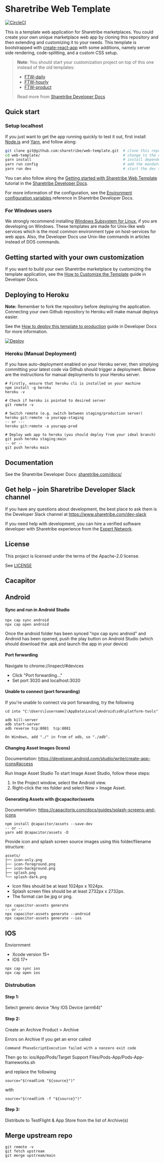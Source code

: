 # Sharetribe Web Template

[![CircleCI](https://circleci.com/gh/sharetribe/web-template.svg?style=svg)](https://circleci.com/gh/sharetribe/web-template)

This is a template web application for Sharetribe marketplaces. You could create your own unique
marketplace web app by cloning this repository and then extending and customizing it to your needs.
This template is bootstrapped with
[create-react-app](https://github.com/facebookincubator/create-react-app) with some additions,
namely server side rendering, code-splitting, and a custom CSS setup.

> **Note**: You should start your customization project on top of this one instead of the old
> templates:
>
> - [FTW-daily](https://github.com/sharetribe/ftw-daily)
> - [FTW-hourly](https://github.com/sharetribe/ftw-hourly)
> - [FTW-product](https://github.com/sharetribe/ftw-hourly)
>
> Read more from
> [Sharetribe Developer Docs](https://www.sharetribe.com/docs/template/sharetribe-web-template/)

## Quick start

### Setup localhost

If you just want to get the app running quickly to test it out, first install
[Node.js](https://nodejs.org/) and [Yarn](https://yarnpkg.com/), and follow along:

```sh
git clone git@github.com:sharetribe/web-template.git  # clone this repository
cd web-template/                                      # change to the cloned directory
yarn install                                          # install dependencies
yarn run config                                       # add the mandatory env vars to your local config
yarn run dev                                          # start the dev server, this will open a browser in localhost:3000
```

You can also follow along the
[Getting started with Sharetribe Web Template](https://www.sharetribe.com/docs/introduction/getting-started-with-web-template/)
tutorial in the [Sharetribe Developer Docs](https://www.sharetribe.com/docs/).

For more information of the configuration, see the
[Environment configuration variables](https://www.sharetribe.com/docs/template/template-env/)
reference in Sharetribe Developer Docs.

### For Windows users

We strongly recommend installing
[Windows Subsystem for Linux](https://docs.microsoft.com/en-us/windows/wsl/about), if you are
developing on Windows. These templates are made for Unix-like web services which is the most common
environment type on host-services for web apps. Also, the Developer Docs use Unix-like commands in
articles instead of DOS commands.

## Getting started with your own customization

If you want to build your own Sharetribe marketplace by customizing the template application, see
the
[How to Customize the Template](https://www.sharetribe.com/docs/template/how-to-customize-template/)
guide in Developer Docs.

## Deploying to Heroku

**Note:** Remember to fork the repository before deploying the application. Connecting your own
Github repository to Heroku will make manual deploys easier.

See the
[How to deploy this template to production](https://www.sharetribe.com/docs/template/how-to-deploy-template-to-production/)
guide in Developer Docs for more information.

[![Deploy](https://www.herokucdn.com/deploy/button.svg)](https://heroku.com/deploy)

### Heroku (Manual Deployment)

If you have auto-deployment enabled on your Heroku server, then simplying committing your latest
code via Github should trigger a deployment. Below are the instructions for manual deployments to
your Heroku server.

```
# Firstly, ensure that heroku cli is installed on your machine
npm install -g heroku
heroku -v

# Check if heroku is pointed to desired server
git remote -v

# Switch remote (e.g. switch between staging/production server)
heroku git:remote -a yourapp-staging
-- or ---
heroku git:remote -a yourapp-prod

# Deploy web app to heroku (you should deploy from your ideal branch)
git push heroku staging:main
-- or --
git push heroku main
```

## Documentation

See the Sharetribe Developer Docs: [sharetribe.com/docs/](https://www.sharetribe.com/docs/)

## Get help – join Sharetribe Developer Slack channel

If you have any questions about development, the best place to ask them is the Developer Slack
channel at https://www.sharetribe.com/dev-slack

If you need help with development, you can hire a verified software developer with Sharetribe
experience from the [Expert Network](https://www.sharetribe.com/experts/).

## License

This project is licensed under the terms of the Apache-2.0 license.

See [LICENSE](LICENSE)

## Cacapitor

## Android

#### Sync and run in Android Studio

```
npx cap sync android
npx cap open android
```

Once the android folder has been synced "npx cap sync android" and Android has been opened, push the
play button on Android Studio (which should download the .apk and launch the app in your device)

#### Port forwarding

Navigate to chrome://inspect/#devices

- Click "Port forwarding..."
- Set port 3020 and localhost:3020

#### Unable to connect (port forwarding)

If you're unable to connect via port forwarding, try the following

```
cd into "C:\Users\[username]\AppData\Local\Android\sdk\platform-tools"

adb kill-server
adb start-server
adb reverse tcp:8081  tcp:8081

On Windows, add "./" in from of adb, so "./adb".
```

#### Changing Asset Images (Icons)

Documentation: https://developer.android.com/studio/write/create-app-icons#access

Run Image Asset Studio To start Image Asset Studio, follow these steps:

1. In the Project window, select the Android view.
2. Right-click the res folder and select New > Image Asset.

#### Generating Assets with @capacitor/assets

Documentation: https://capacitorjs.com/docs/guides/splash-screens-and-icons

```
npm install @capacitor/assets --save-dev
-- or --
yarn add @capacitor/assets -D
```

Provide icon and splash screen source images using this folder/filename structure:

```
assets/
├── icon-only.png
├── icon-foreground.png
├── icon-background.png
├── splash.png
└── splash-dark.png
```

- Icon files should be at least 1024px x 1024px.
- Splash screen files should be at least 2732px x 2732px.
- The format can be jpg or png.

```
npx capacitor-assets generate
-- or --
npx capacitor-assets generate --android
npx capacitor-assets generate --ios
```

## IOS

Enviornment

- Xcode version 15+
- IOS 17+

```
npx cap sync ios
npx cap open ios
```

### Distrubution

#### Step 1:

Select generic device "Any IOS Device (arm64)"

#### Step 2:

Create an Archive Product > Archive

Errors on Archive If you get an error called

```
Command PhaseScriptExecution failed with a nonzero exit code
```

Then go to: ios/App/Pods/Target Support Files/Pods-App/Pods-App-frameworks.sh

and replace the following

```
source="$(readlink "${source}")"
```

with

```
source="$(readlink -f "${source}")"
```

#### Step 3:

Distribute to TestFlight & App Store from the list of Archive(s)

## Merge upstream repo

```
git remote -v
git fetch upstream
git merge upstream/main

```
